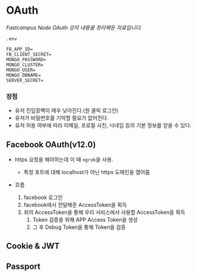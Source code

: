 # OAuth

_Fastcampus Node OAuth 강의 내용을 정리해둔 자료입니다._

`.env`

```
FB_APP_ID=
FB_CLIENT_SECRET=
MONGO_PASSWORD=
MONGO_CLUSTER=
MONGO_USER=
MONGO_DBNAME=
SERVER_SECRET=
```

### 장점

- 유저 진입장벽이 매우 낮아진다.(원 클릭 로그인)
- 유저가 비밀번호를 기억할 필요가 없어진다.
- 유저 허용 여부에 따라 이메일, 프로필 사진, 닉네임 등의 기본 정보를 얻을 수 있다.

## Facebook OAuth(v12.0)

- https 요청을 해야하는데 이 때 `ngrok`을 사용.

  - 특정 포트에 대해 localhost가 아닌 https 도메인을 열어줌

- 흐름

  1. facebook 로그인
  1. facebook에서 전달해준 AccessToken을 획득
  1. 위의 AccessToken을 통해 우리 서비스에서 사용할 AccessToken을 획득
     1. Token 검증을 위해 APP Access Token을 생성
     1. 그 후 Debug Token을 통해 Token을 검증

## Cookie & JWT

## Passport
